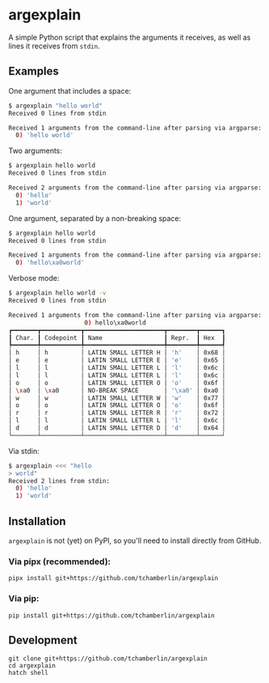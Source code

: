 # argexplain

A simple Python script that explains the arguments it receives, as well as lines it receives from `stdin`.

## Examples

One argument that includes a space:

```bash
$ argexplain "hello world"
Received 0 lines from stdin

Received 1 arguments from the command-line after parsing via argparse:
  0) 'hello world'
```

Two arguments:

```bash
$ argexplain hello world
Received 0 lines from stdin

Received 2 arguments from the command-line after parsing via argparse:
  0) 'hello'
  1) 'world'
```

One argument, separated by a non-breaking space:

```bash
$ argexplain hello world
Received 0 lines from stdin

Received 1 arguments from the command-line after parsing via argparse:
  0) 'hello\xa0world'
```

Verbose mode:

```bash
$ argexplain hello world -v
Received 0 lines from stdin

Received 1 arguments from the command-line after parsing via argparse:
                     0) hello\xa0world                      
┏━━━━━━━┳━━━━━━━━━━━┳━━━━━━━━━━━━━━━━━━━━━━┳━━━━━━━━┳━━━━━━┓
┃ Char. ┃ Codepoint ┃ Name                 ┃ Repr.  ┃ Hex  ┃
┡━━━━━━━╇━━━━━━━━━━━╇━━━━━━━━━━━━━━━━━━━━━━╇━━━━━━━━╇━━━━━━┩
│ h     │ h         │ LATIN SMALL LETTER H │ 'h'    │ 0x68 │
│ e     │ e         │ LATIN SMALL LETTER E │ 'e'    │ 0x65 │
│ l     │ l         │ LATIN SMALL LETTER L │ 'l'    │ 0x6c │
│ l     │ l         │ LATIN SMALL LETTER L │ 'l'    │ 0x6c │
│ o     │ o         │ LATIN SMALL LETTER O │ 'o'    │ 0x6f │
│ \xa0  │ \xa0      │ NO-BREAK SPACE       │ '\xa0' │ 0xa0 │
│ w     │ w         │ LATIN SMALL LETTER W │ 'w'    │ 0x77 │
│ o     │ o         │ LATIN SMALL LETTER O │ 'o'    │ 0x6f │
│ r     │ r         │ LATIN SMALL LETTER R │ 'r'    │ 0x72 │
│ l     │ l         │ LATIN SMALL LETTER L │ 'l'    │ 0x6c │
│ d     │ d         │ LATIN SMALL LETTER D │ 'd'    │ 0x64 │
└───────┴───────────┴──────────────────────┴────────┴──────┘
```

Via stdin:

```bash
$ argexplain <<< "hello
> world"
Received 2 lines from stdin:
  0) 'hello'
  1) 'world'
```

## Installation

`argexplain` is not (yet) on PyPI, so you'll need to install directly from GitHub.

### Via pipx (recommended):

```console
pipx install git+https://github.com/tchamberlin/argexplain
```

### Via pip:

```console
pip install git+https://github.com/tchamberlin/argexplain
````


## Development

```console
git clone git+https://github.com/tchamberlin/argexplain
cd argexplain
hatch shell
```
